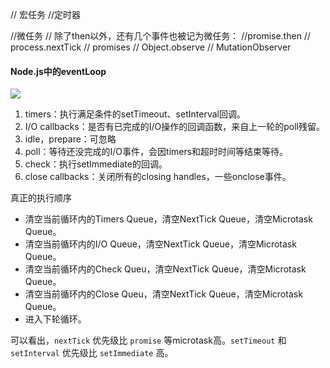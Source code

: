 // 宏任务
//定时器


//微任务
// 除了then以外，还有几个事件也被记为微任务：
//promise.then
// process.nextTick
// promises
// Object.observe
// MutationObserver


#### Node.js中的eventLoop
![](https://user-gold-cdn.xitu.io/2018/6/29/1644b17495b10980?imageView2/0/w/1280/h/960/format/webp/ignore-error/1)

1. timers：执行满足条件的setTimeout、setInterval回调。
2. I/O callbacks：是否有已完成的I/O操作的回调函数，来自上一轮的poll残留。
3. idle，prepare：可忽略
4. poll：等待还没完成的I/O事件，会因timers和超时时间等结束等待。
5. check：执行setImmediate的回调。
6. close callbacks：关闭所有的closing handles，一些onclose事件。


真正的执行顺序
* 清空当前循环内的Timers Queue，清空NextTick Queue，清空Microtask Queue。
* 清空当前循环内的I/O Queue，清空NextTick Queue，清空Microtask Queue。
* 清空当前循环内的Check Queu，清空NextTick Queue，清空Microtask Queue。
* 清空当前循环内的Close Queu，清空NextTick Queue，清空Microtask Queue。
* 进入下轮循环。

可以看出，`nextTick` 优先级比 `promise` 等microtask高。`setTimeout` 和 `setInterval` 优先级比 `setImmediate` 高。